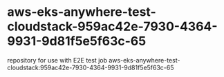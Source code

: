 # aws-eks-anywhere-test-cloudstack-959ac42e-7930-4364-9931-9d81f5e5f63c-65
repository for use with E2E test job aws-eks-anywhere-test-cloudstack:959ac42e-7930-4364-9931-9d81f5e5f63c-65
